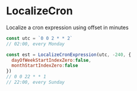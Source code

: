 # LocalizeCron
Localize a cron expression using offset in minutes

```js
const utc = `0 0 2 * * 2`
// 02:00, every Monday

const est = LocalizeCronExpression(utc, -240, {
  dayOfWeekStartIndexZero:false,
  monthStartIndexZero:false
})
// 0 0 22 * * 1
// 22:00, every Sunday
```
